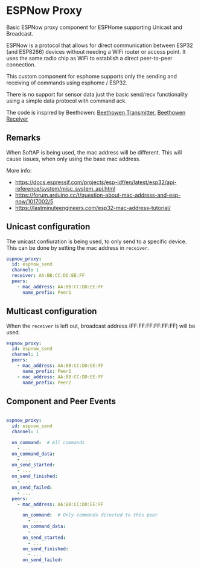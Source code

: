 # ESPNow Proxy

Basic ESPNow proxy component for ESPHome supporting Unicast and Broadcast.

ESPNow is a protocol that allows for direct communication between ESP32 (and ESP8266) devices without needing a WiFi router or access point. It uses the same radio chip as WiFi to establish a direct peer-to-peer connection.

This custom component for esphome supports only the sending and receiving of commands using esphome / ESP32.

There is no support for sensor data just the basic send/recv functionality using a simple data protocol with command ack.

The code is inspired by Beethowen:
[Beethowen Transmitter](https://github.com/afarago/esphome_component_bthome/blob/master/components/docs/beethowen_transmitter.rst),
[Beethowen Receiver](https://github.com/afarago/esphome_component_bthome/blob/master/components/docs/beethowen_receiver.rst)

## Remarks

When SoftAP is being used, the mac address will be different. This will cause issues, when only using the base mac address.

More info:

- <https://docs.espressif.com/projects/esp-idf/en/latest/esp32/api-reference/system/misc_system_api.html>
- <https://forum.arduino.cc/t/question-about-mac-address-and-esp-now/1017002/5>
- <https://lastminuteengineers.com/esp32-mac-address-tutorial/>

## Unicast configuration

The unicast confiuration is being used, to only send to a specific device. This can be done by setting the mac address in `receiver`.

```yaml
espnow_proxy:
  id: espnow_send
  channel: 1
  receiver: AA:BB:CC:DD:EE:FF
  peers:
    - mac_address: AA:BB:CC:DD:EE:FF
      name_prefix: Peer1
```

## Multicast configuration

When the `receiver` is left out, broadcast address (FF:FF:FF:FF:FF:FF) will be used.

```yaml
espnow_proxy:
  id: espnow_send
  channel: 1
  peers:
    - mac_address: AA:BB:CC:DD:EE:FF
      name_prefix: Peer1
    - mac_address: AA:BB:CC:DD:EE:FF
      name_prefix: Peer2
```

## Component and Peer Events

```yaml

espnow_proxy:
  id: espnow_send
  channel: 1

  on_command:  # All commands
    - ...
  on_command_data:
    - ...
  on_send_started:
    - ...
  on_send_finished:
    - ...
  on_send_failed:
    - ...
  peers:
    - mac_address: AA:BB:CC:DD:EE:FF

      on_command:  # Only commands directed to this peer
        - ...
      on_command_data:
        - ...
      on_send_started:
        - ...
      on_send_finished:
        - ...
      on_send_failed:
```
